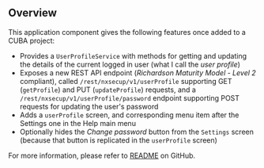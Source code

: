 ## Overview
This application component gives the following features once added to a CUBA project:

*   Provides a `UserProfileService` with methods for getting and updating the details of the current logged in user (what I call the _user profile_)
*   Exposes a new REST API endpoint (_Richardson Maturity Model - Level 2_ compliant), called `/rest/nxsecup/v1/userProfile` supporting GET (`getProfile`) and PUT (`updateProfile`) requests, and a `/rest/nxsecup/v1/userProfile/password` endpoint supporting POST requests for updating the user's password
*   Adds a `userProfile` screen, and corresponding menu item after the Settings one in the Help main menu
*   Optionally hides the _Change password_ button from the `Settings` screen (because that button is replicated in the `userProfile` screen)

For more information, please refer to [README](https://github.com/pfurini/cuba-component-user-profile#cuba-user-profile-component) on GitHub.
